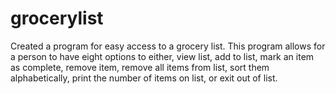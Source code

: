 # grocerylist
Created a program for easy access to a grocery list.
This program allows for a person to have eight options to either, view list, add to list, mark an item as complete, remove item, remove all items from list, sort them alphabetically, print the number of items on list, or exit out of list. 
